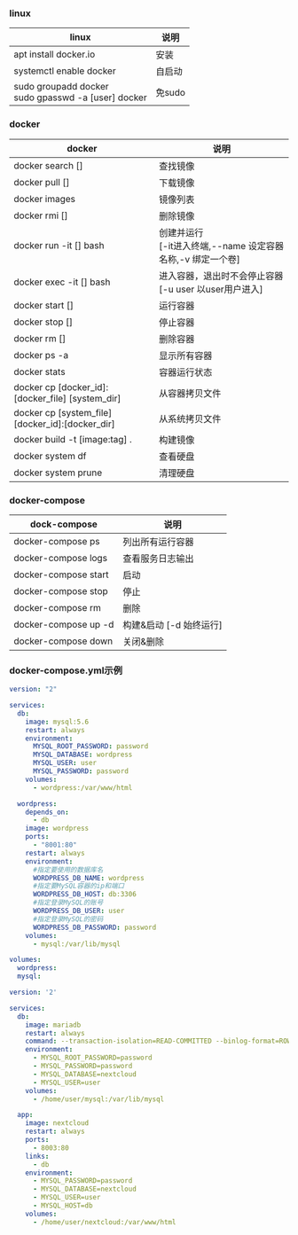 ### linux
linux | 说明
-|-
apt install docker.io 		|安装
systemctl enable docker   |自启动
sudo groupadd docker<br>sudo gpasswd -a [user] docker | 免sudo

### docker
docker | 说明
-|-
docker search []			    |查找镜像
docker pull []				    |下载镜像
docker images				      |镜像列表
docker rmi []				      |删除镜像
docker run -it [] bash 		|创建并运行<br>[-it进入终端,--name 设定容器名称,-v 绑定一个卷]
docker exec -it [] bash		|进入容器，退出时不会停止容器<br>[-u user 以user用户进入]
docker start []				    |运行容器
docker stop []				    |停止容器
docker rm []				      |删除容器
docker ps -a				      |显示所有容器
docker stats				      |容器运行状态
docker cp [docker_id]:[docker_file] [system_dir] | 从容器拷贝文件
docker cp [system_file] [docker_id]:[docker_dir]  | 从系统拷贝文件
docker build -t [image:tag] . |构建镜像
docker system df          |查看硬盘
docker system prune       |清理硬盘

### docker-compose
dock-compose | 说明
-|-
docker-compose ps     |列出所有运行容器
docker-compose logs   |查看服务日志输出
docker-compose start  |启动
docker-compose stop   |停止
docker-compose rm     |删除
docker-compose up -d  |构建&启动 [-d 始终运行]
docker-compose down   |关闭&删除

### docker-compose.yml示例
```yaml
version: "2"

services:
  db:
    image: mysql:5.6
    restart: always
    environment:
      MYSQL_ROOT_PASSWORD: password
      MYSQL_DATABASE: wordpress
      MYSQL_USER: user
      MYSQL_PASSWORD: password
    volumes:
      - wordpress:/var/www/html

  wordpress:
    depends_on:
      - db
    image: wordpress
    ports:
      - "8001:80"
    restart: always
    environment:
      #指定要使用的数据库名
      WORDPRESS_DB_NAME: wordpress
      #指定要MySQL容器的ip和端口
      WORDPRESS_DB_HOST: db:3306
      #指定登录MySQL的账号
      WORDPRESS_DB_USER: user
      #指定登录MySQL的密码
      WORDPRESS_DB_PASSWORD: password
    volumes:
      - mysql:/var/lib/mysql

volumes:
  wordpress:
  mysql:
```

```yaml
version: '2'

services:
  db:
    image: mariadb
    restart: always
    command: --transaction-isolation=READ-COMMITTED --binlog-format=ROW --skip-innodb-read-only-compressed
    environment:
      - MYSQL_ROOT_PASSWORD=password
      - MYSQL_PASSWORD=password
      - MYSQL_DATABASE=nextcloud
      - MYSQL_USER=user
    volumes:
      - /home/user/mysql:/var/lib/mysql

  app:  
    image: nextcloud
    restart: always
    ports:
      - 8003:80
    links:
      - db  
    environment:
      - MYSQL_PASSWORD=password
      - MYSQL_DATABASE=nextcloud
      - MYSQL_USER=user
      - MYSQL_HOST=db
    volumes:
      - /home/user/nextcloud:/var/www/html

```
